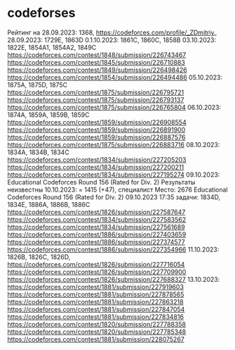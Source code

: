 # codeforses
Рейтинг на 28.09.2023: 1368, https://codeforces.com/profile/_ZDmitriy_
28.09.2023: 1729E, 1863D
0.1.10.2023: 1861C, 1860C, 1858B
03.10.2023: 1822E, 1854A1, 1854A2, 1849C
https://codeforces.com/contest/1848/submission/226743467
https://codeforces.com/contest/1845/submission/226710883
https://codeforces.com/contest/1849/submission/226498426
https://codeforces.com/contest/1854/submission/226494486
05.10.2023: 1875A, 1875D, 1875C
https://codeforces.com/contest/1875/submission/226795721
https://codeforces.com/contest/1875/submission/226793137
https://codeforces.com/contest/1875/submission/226765804
06.10.2023: 1874A, 1859A, 1859B, 1859C
https://codeforces.com/contest/1859/submission/226908554
https://codeforces.com/contest/1859/submission/226891900
https://codeforces.com/contest/1859/submission/226887576
https://codeforces.com/contest/1875/submission/226883716
08.10.2023: 1834A, 1834B, 1834C
https://codeforces.com/contest/1834/submission/227205203
https://codeforces.com/contest/1834/submission/227200211
https://codeforces.com/contest/1834/submission/227195274
09.10.2023: Educational Codeforces Round 156 (Rated for Div. 2) Результаты неизвестны
10.10.2023: = 1415 (+47), специалист Место: 2676 Educational Codeforces Round 156 (Rated for Div. 2) 09.10.2023 17:35
задачи: 1834D, 1834E, 1886A, 1886B, 1886C
https://codeforces.com/contest/1826/submission/227587647
https://codeforces.com/contest/1834/submission/227583562
https://codeforces.com/contest/1834/submission/227561689
https://codeforces.com/contest/1886/submission/227403659
https://codeforces.com/contest/1886/submission/227374577
https://codeforces.com/contest/1886/submission/227354966
11.10.2023: 1826B, 1826C, 1826D, 
https://codeforces.com/contest/1826/submission/227716054
https://codeforces.com/contest/1826/submission/227709900
https://codeforces.com/contest/1826/submission/227688327
13.10.2023:
https://codeforces.com/contest/1881/submission/227919603
https://codeforces.com/contest/1881/submission/227878565
https://codeforces.com/contest/1881/submission/227863218
https://codeforces.com/contest/1881/submission/227847054
https://codeforces.com/contest/1881/submission/227834816
https://codeforces.com/contest/1820/submission/227788358
https://codeforces.com/contest/1820/submission/227785348
https://codeforces.com/contest/1881/submission/228075267
